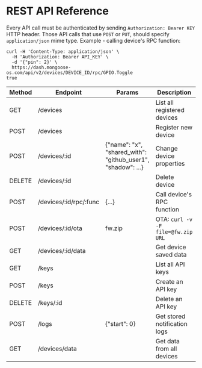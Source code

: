 # REST API Reference

Every API call must be authenticated by sending `Authorization: Bearer KEY`
HTTP header. Those API calls that use `POST` or `PUT`, should specify
`application/json` mime type. Example - calling device's RPC function:

<pre class="command-line language-bash" data-user="chris" data-host="localhost" data-output="2-4"><code>curl -H 'Content-Type: application/json' \
  -H 'Authorization: Bearer API_KEY' \
  -d '{"pin": 2}' \
  https://dash.mongoose-os.com/api/v2/devices/DEVICE_ID/rpc/GPIO.Toggle
true</code></pre>


| Method | Endpoint         | Params | Description |
| ------ | ---------------- | ------ | ----------- |
| GET    | /devices         | &nbsp; | List all registered devices |
| POST   | /devices         | &nbsp; | Register new device |
| POST   | /devices/:id     | {"name": "x", "shared_with": "github_user1", "shadow": ...} | Change device properties |
| DELETE | /devices/:id     | &nbsp; | Delete device |
| POST   | /devices/:id/rpc/:func | {...} | Call device's RPC function |
| POST   | /devices/:id/ota | fw.zip | OTA: `curl -v -F file=@fw.zip URL` |
| GET    | /devices/:id/data | &nbsp; | Get device saved data |
| GET    | /keys            | &nbsp; | List all API keys |
| POST   | /keys            | &nbsp; | Create an API key |
| DELETE | /keys/:id        | &nbsp; | Delete an API key |
| POST   | /logs            | {"start": 0} | Get stored notification logs |
| GET    | /devices/data    | &nbsp; | Get data from all devices |
